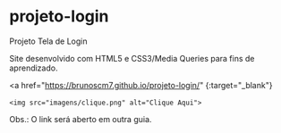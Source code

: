 # projeto-login
 Projeto Tela de Login

Site desenvolvido com HTML5 e CSS3/Media Queries para fins de aprendizado.

<a href="https://brunoscm7.github.io/projeto-login/" {:target="_blank"}
>
    <img src="imagens/clique.png" alt="Clique Aqui">
</a>

<p>Obs.: O link será aberto em outra guia.</p>